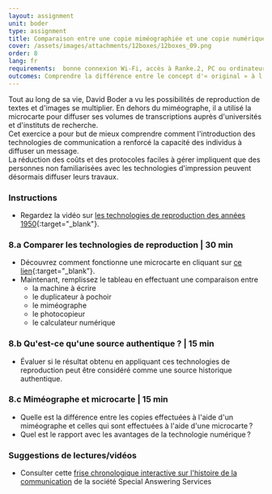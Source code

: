 ```yaml
---
layout: assignment
unit: boder
type: assignment
title: Comparaison entre une copie miméographiée et une copie numérique
cover: /assets/images/attachments/12boxes/12boxes_09.png
order: 8
lang: fr
requirements:  bonne connexion Wi-Fi, accès à Ranke.2, PC ou ordinateur portable, application installée sur le PC ou le portable permettant de visualiser des vidéos
outcomes: Comprendre la différence entre le concept d'« original » à l'ère analogique et son évolution avec l'avènement de la technologie numérique.
---
```


Tout au long de sa vie, David Boder a vu les possibilités de reproduction de textes et d'images se multiplier. En dehors du miméographe, il a utilisé la microcarte pour diffuser ses volumes de transcriptions auprès d'universités et d'instituts de recherche.  
Cet exercice a pour but de mieux comprendre comment l'introduction des technologies de communication a renforcé la capacité des individus à diffuser un message.  
La réduction des coûts et des protocoles faciles à gérer impliquent que des personnes non familiarisées avec les technologies d'impression peuvent désormais diffuser leurs travaux.

<!-- more -->

<!-- briefing-student -->

### Instructions
<!-- section-contents -->

- Regardez la vidéo sur [les technologies de reproduction des années 1950](https://ranke2.uni.lu/klynt/fr/#Intro){:target="_blank"}.

<!-- section -->

### 8.a  Comparer les technologies de reproduction | 30 min
<!-- section-contents -->

- Découvrez comment fonctionne une microcarte en cliquant sur [ce lien](https://psap.library.illinois.edu/collection-id-guide/microform#microcard){:target="_blank"}.
- Maintenant, remplissez le tableau en effectuant une comparaison entre
  - la machine à écrire
  - le duplicateur à pochoir
  - le miméographe
  - le photocopieur
  - le calculateur numérique  

<!-- section -->

### 8.b  Qu'est-ce qu'une source authentique ? | 15 min
<!-- section-contents -->

- Évaluer si le résultat obtenu en appliquant ces technologies de reproduction peut être considéré comme une source historique authentique.

<!-- section -->

### 8.c  Miméographe et microcarte | 15 min
<!-- section-contents -->

- Quelle est la différence entre les copies effectuées à l'aide d'un miméographe et celles qui sont effectuées à l'aide d'une microcarte&#x202F;? 
- Quel est le rapport avec les avantages de la technologie numérique&#x202F;? 

<!-- section -->

### Suggestions de lectures/vidéos
<!-- section-contents -->

- Consulter cette [frise chronologique interactive sur l'histoire de la communication](http://www.thehistoryofcommunication.com) de la société Special Answering Services 

<!-- briefing-teacher -->
